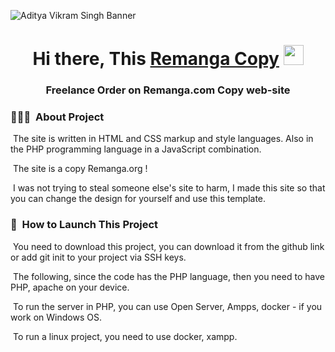 ![Aditya Vikram Singh Banner](https://sun1-87.userapi.com/PjS85xQpRUOnyBTPf-W1Qw2ZYHnujUWxDaxBCw/V3yhGcmNVtI.jpg)

<h1 align="center">Hi there, This <a href="#" target="_blank">Remanga Copy</a> 
<img src="https://github.com/blackcater/blackcater/raw/main/images/Hi.gif" height="32"/></h1>
<h3 align="center">Freelance Order on Remanga.com Copy web-site</h3>

<!-- ## 👋 &nbsp;Hey there! I'm Aditya -->

### 👨🏻‍💻 &nbsp;About Project

&nbsp;The site is written in HTML and CSS markup and style languages. Also in the PHP programming language in a JavaScript combination.

&nbsp;The site is a copy Remanga.org !

&nbsp;I was not trying to steal someone else's site to harm, I made this site so that you can change the design for yourself and use this template.

### 👨 &nbsp;How to Launch This Project

&nbsp;You need to download this project, you can download it from the github link or add git init to your project via SSH keys. 

&nbsp;The following, since the code has the PHP language, then you need to have PHP, apache on your device. 

&nbsp;To run the server in PHP, you can use Open Server, Ampps, docker - if you work on Windows OS.

&nbsp;To run a linux project, you need to use docker, xampp.
